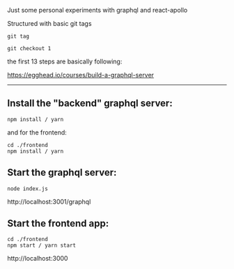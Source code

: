 
Just some personal experiments with graphql and react-apollo

Structured with basic git tags
```
git tag

git checkout 1
```
the first 13 steps are basically following:

https://egghead.io/courses/build-a-graphql-server

------

## Install the "backend" graphql server:
```
npm install / yarn
```

and for the frontend:

```
cd ./frontend
npm install / yarn
```

## Start the graphql server:
```
node index.js
```

http://localhost:3001/graphql

## Start the frontend app:

```
cd ./frontend
npm start / yarn start
```
http://localhost:3000
